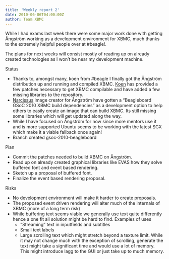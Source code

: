 ```yaml
---
title: 'Weekly report 2'
date: 2010-06-06T04:00:00Z
author: Team XBMC
---
```

While I had exams last week there were some major work done with getting Ångström working as a development environment for XBMC, much thanks to the extremely helpful people over at #beagle!.

 The plans for next weeks will consist mostly of reading up on already created technologies as I won’t be near my development machine.

 Status

 
 * Thanks to, amongst many, koen from #beagle I finally got the Ångström distribution up and running and compiled XBMC. [Koen](https://dominion.thruhere.net/koen/cms/building-xbmc-natively-on-the-beagleboard) has provided a few patches necessary to get XBMC compilable and have added a few missing libraries to the repository.
 * [Narcissus](http://www.angstrom-distribution.org/narcissus/) image creator for Ångström have gotten a “Beagleboard GSoC 2010 XBMC build dependencies” as a development option to help others to easily create an image that can build XBMC. Its still missing some libraries which will get updated along the way.
 * While I have focused on Ångström for now since more mentors use it and is more supported Ubuntu seems to be working with the latest SGX which make it a viable fallback once again!
 * Branch created gsoc-2010-beagleboard
 
 Plan

 
 * Commit the patches needed to build XBMC on Ångström.
 * Read up on already created graphical libraries like EVAS how they solve buffered font and event based rendering.
 * Sketch up a proposal of buffered font.
 * Finalize the event based rendering proposal.
 
 Risks

 
 * No development environment will make it harder to create proposals.
 * The proposed event driven rendering will alter much of the internals of XBMC (more of a long term risk)
 * While buffering text seems viable we generally use text quite differently hence a one fit all solution might be hard to find. Examples of uses 
	 + “Streaming” text in inputfields and subtitles
	 + Small text labels
	 + Large scrolling text which might stretch beyond a texture limit. While it may not change much with the exception of scrolling, generate the text might take a significant time and would use a lot of memory. This might introduce lagg to the GUI or just take up to much memory. 
 
 